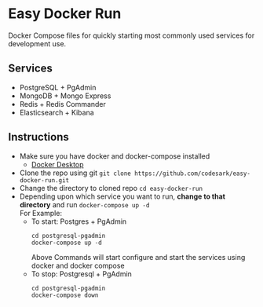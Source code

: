 # Easy Docker Run
Docker Compose files for quickly starting most commonly used services for development use. 

## Services

- PostgreSQL + PgAdmin
- MongoDB + Mongo Express
- Redis + Redis Commander
- Elasticsearch + Kibana

## Instructions

- Make sure you have docker and docker-compose installed
    - [Docker Desktop](https://docs.docker.com/get-docker/)
- Clone the repo using git `git clone https://github.com/codesark/easy-docker-run.git`
- Change the directory to cloned repo `cd easy-docker-run`
- Depending upon which service you want to run, **change to that directory** and run `docker-compose up -d` \
  For Example:
    - To start: Postgres + PgAdmin 
       ```
       cd postgresql-pgadmin
       docker-compose up -d
       ```
      Above Commands will start configure and start the services using docker and docker compose
    - To stop: Postgresql + PgAdmin
       ```
       cd postgresql-pgadmin
       docker-compose down
       ```
